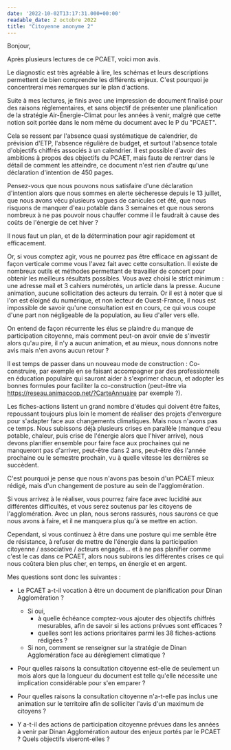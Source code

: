 ```yaml
---
date: '2022-10-02T13:17:31.000+00:00'
readable_date: 2 octobre 2022
title: "Citoyenne anonyme 2"
---
```


Bonjour,

Après plusieurs lectures de ce PCAET, voici mon avis.

Le diagnostic est très agréable à lire, les schémas et leurs
descriptions permettent de bien comprendre les différents enjeux. C'est
pourquoi je concentrerai mes remarques sur le plan d'actions.

Suite à mes lectures, je finis avec une impression de document finalisé
pour des raisons réglementaires, et sans objectif de présenter une
planification de la stratégie Air-Énergie-Climat pour les années à
venir, malgré que cette notion soit portée dans le nom même du document
avec le P du "PCAET".

Cela se ressent par l'absence quasi systématique de calendrier, de
prévision d'ETP, l'absence régulière de budget, et surtout l'absence
totale d'objectifs chiffrés associés à un calendrier.
Il est possible d'avoir des ambitions à propos des objectifs du PCAET,
mais faute de rentrer dans le détail de comment les atteindre, ce
document n'est rien d'autre qu'une déclaration d'intention de 450 pages.

Pensez-vous que nous pouvons nous satisfaire d'une déclaration
d'intention alors que nous sommes en alerte sécheresse depuis le 13
juillet, que nous avons vécu plusieurs vagues de canicules cet été, que
nous risquons de manquer d'eau potable dans 3 semaines et que nous
serons nombreux à ne pas pouvoir nous chauffer comme il le faudrait à
cause des coûts de l'énergie de cet hiver ?

Il nous faut un plan, et de la détermination pour agir rapidement et
efficacement.

Or, si vous comptez agir, vous ne pourrez pas être efficace en agissant
de façon verticale comme vous l'avez fait avec cette consultation. Il
existe de nombreux outils et méthodes permettant de travailler de
concert pour obtenir les meilleurs résultats possibles. Vous avez choisi
le strict minimum : une adresse mail et 3 cahiers numérotés, un article
dans la presse. Aucune animation, aucune sollicitation des acteurs du
terrain. Or il est à noter que si l'on est éloigné du numérique, et non
lecteur de Ouest-France, il nous est impossible de savoir qu'une
consultation est en cours, ce qui vous coupe d'une part non négligeable
de la population, au lieu d'aller vers elle.

On entend de façon récurrente les élus se plaindre du manque de
participation citoyenne, mais comment peut-on avoir envie de s'investir
alors qu'au pire, il n'y a aucun animation, et au mieux, nous donnons
notre avis mais n'en avons aucun retour ?

Il est temps de passer dans un nouveau mode de construction :
Co-construire, par exemple en se faisant accompagner par des
professionnels en éducation populaire qui sauront aider à s'exprimer
chacun, et adopter les bonnes formules pour faciliter la co-construction
(peut-être via https://reseau.animacoop.net/?CarteAnnuaire par exemple ?).

Les fiches-actions listent un grand nombre d'études qui doivent être
faites, repoussant toujours plus loin le moment de réaliser des projets
d'envergure pour s'adapter face aux changements climatiques. Mais nous
n'avons pas ce temps. Nous subissons déjà plusieurs crises en parallèle
(manque d'eau potable, chaleur, puis crise de l'énergie alors que
l'hiver arrive), nous devons planifier ensemble pour faire face aux
prochaines qui ne manqueront pas d'arriver, peut-être dans 2 ans,
peut-être dès l'année prochaine ou le semestre prochain, vu à quelle
vitesse les dernières se succèdent.

C'est pourquoi je pense que nous n'avons pas besoin d'un PCAET mieux
rédigé, mais d'un changement de posture au sein de l'agglomération.

Si vous arrivez à le réaliser, vous pourrez faire face avec lucidité aux
différentes difficultés, et vous serez soutenus par les citoyens de
l'agglomération. Avec un plan, nous serons rassurés, nous saurons ce que
nous avons à faire, et il ne manquera plus qu'à se mettre en action.

Cependant, si vous continuez à être dans une posture qui me semble être
de résistance, à refuser de mettre de l'énergie dans la participation
citoyenne / associative / acteurs engagés… et à ne pas planifier comme
c'est le cas dans ce PCAET, alors nous subirons les différentes crises
ce qui nous coûtera bien plus cher, en temps, en énergie et en argent.

Mes questions sont donc les suivantes :

- Le PCAET a-t-il vocation à être un document de planification pour
Dinan Agglomération ?
   - Si oui,
     - à quelle échéance comptez-vous ajouter des objectifs chiffrés
mesurables, afin de savoir si les actions prévues sont efficaces ?
     - quelles sont les actions prioritaires parmi les 38 fiches-actions
rédigées ?
   - Si non, comment se renseigner sur la stratégie de Dinan
Agglomération face au dérèglement climatique ?

- Pour quelles raisons la consultation citoyenne est-elle de seulement un
mois alors que la longueur du document est telle qu'elle nécessite une
implication considérable pour s'en emparer ?

- Pour quelles raisons la consultation citoyenne n'a-t-elle pas inclus
une animation sur le territoire afin de solliciter l'avis d'un maximum
de citoyens ?

- Y a-t-il des actions de participation citoyenne prévues dans les
années à venir par Dinan Agglomération autour des enjeux portés par le
PCAET ? Quels objectifs viseront-elles ?


